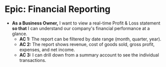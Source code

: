 # Epic: Financial Reporting

*   **As a Business Owner,** I want to view a real-time Profit & Loss statement **so that** I can understand our company's financial performance at a glance.
    *   **AC 1:** The report can be filtered by date range (month, quarter, year).
    *   **AC 2:** The report shows revenue, cost of goods sold, gross profit, expenses, and net income.
    *   **AC 3:** I can drill down from a summary account to see the individual transactions.
